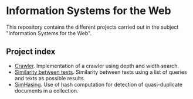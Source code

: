 # Information Systems for the Web

This repository contains the different projects carried out in the subject "Information Systems for the Web".

## Project index
- [Crawler](https://github.com/sergiomalv/web-information-systems/tree/main/crawler). Implementation of a crawler using depth and width search.
- [Similarity between texts](https://github.com/sergiomalv/web-information-systems/tree/main/similarity-between-texts). Similarity between texts using a list of queries and texts as possible results.
- [SimHasing](https://github.com/sergiomalv/web-information-systems/tree/main/simhashing). Use of hash computation for detection of quasi-duplicate documents in a collection.
